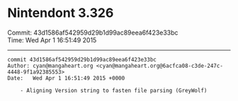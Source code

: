 # Nintendont 3.326
Commit: 43d1586af542959d29b1d99ac89eea6f423e33bc  
Time: Wed Apr 1 16:51:49 2015   

-----

```
commit 43d1586af542959d29b1d99ac89eea6f423e33bc
Author: cyan@mangaheart.org <cyan@mangaheart.org@6acfca08-c3de-247c-4448-9f1a92385553>
Date:   Wed Apr 1 16:51:49 2015 +0000

    - Aligning Version string to fasten file parsing (GreyWolf)
```
